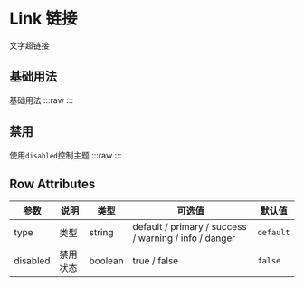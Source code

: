 # Link 链接

文字超链接

## 基础用法

基础用法
:::raw
<preview path="../../components/base/link/link.vue" ></preview>
:::

## 禁用

使用`disabled`控制主题
:::raw
<preview path="../../components/base/link/link-disabled.vue" ></preview>
:::

## Row Attributes

| 参数     | 说明     | 类型    | 可选值                                                | 默认值    |
| -------- | -------- | ------- | ----------------------------------------------------- | --------- |
| type     | 类型     | string  | default / primary / success / warning / info / danger | `default` |
| disabled | 禁用状态 | boolean | true / false                                          | `false`   |